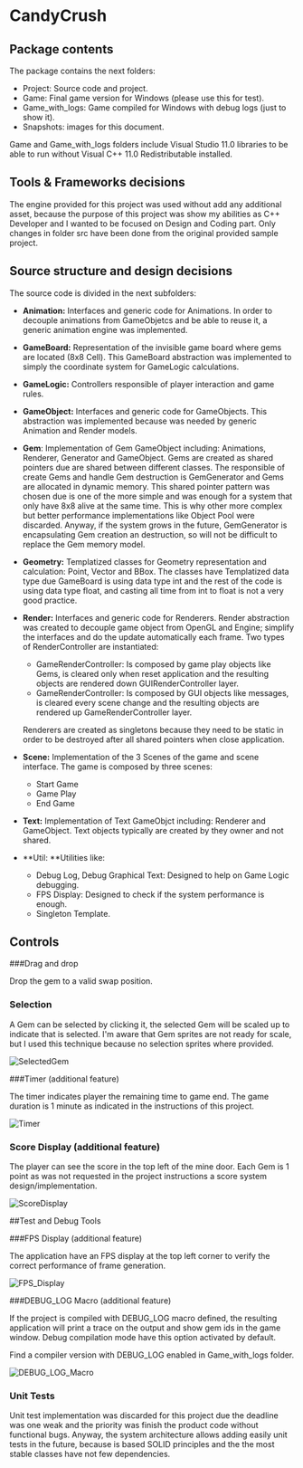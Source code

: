 # CandyCrush

## Package contents

The package contains the next folders:

- Project: Source code and project.
- Game: Final game version for Windows (please use this for test). 
- Game_with_logs: Game compiled for Windows with debug logs (just to show it).
- Snapshots: images for this document.

Game and Game_with_logs folders include Visual Studio 11.0 libraries to be able to run without Visual C++ 11.0 Redistributable installed.

## Tools & Frameworks decisions

The engine provided for this project was used without add any additional asset, because the purpose of this project was show my abilities as C++ Developer and I wanted to be focused on Design and Coding part. Only changes in folder src have been done from the original provided sample project.

## Source structure and design decisions

The source code is divided in the next subfolders:

- **Animation:**  Interfaces and generic code for Animations. In order to decouple animations from GameObjetcs and be able to reuse it, a generic animation engine was implemented.

- **GameBoard:** Representation of the invisible game board where gems are located (8x8 Cell). This GameBoard abstraction was implemented to simply the coordinate system for GameLogic calculations.

- **GameLogic:** Controllers responsible of player interaction and game rules.

- **GameObject:** Interfaces and generic code for GameObjects. This abstraction was implemented because was needed by generic Animation and Render models.

- **Gem**: Implementation of Gem GameObject including: Animations, Renderer, Generator and GameObject. Gems are created as shared pointers due are shared between different classes. The responsible of create Gems and handle Gem destruction is GemGenerator and Gems are allocated in dynamic memory. This shared pointer pattern was chosen due is one of the more simple and was enough for a system that only have 8x8 alive at the same time. This is why other more complex but better performance implementations like Object Pool were discarded. Anyway, if the system grows in the future, GemGenerator is encapsulating Gem creation an destruction, so will not be difficult to replace the Gem memory model.

- **Geometry:** Templatized classes for Geometry representation and calculation: Point, Vector and BBox. The classes have Templatized data type due GameBoard is using data type int and the rest of the code is using data type float, and casting all time from int to float is not a very good practice. 

- **Render:**  Interfaces and generic code for Renderers. Render abstraction was created to decouple game object from OpenGL and Engine; simplify the interfaces and do the update automatically each frame. Two types of RenderController are instantiated:

  - GameRenderController: Is composed by game play objects like Gems, is cleared only when reset application and the resulting objects are rendered down GUIRenderController layer.
  - GameRenderController: Is composed by GUI objects like messages, is cleared every scene change and the resulting objects are rendered up GameRenderController layer.

  Renderers are created as singletons because they need to be static in order to be destroyed after all shared pointers when close application.

- **Scene:** Implementation of the 3 Scenes of the game and scene interface. The game is composed by three scenes:

  - Start Game
  - Game Play
  - End Game

- **Text:** Implementation of Text GameObjct including: Renderer and GameObject. Text objects typically are created by they owner and not shared.

- **Util: **Utilities like:

  - Debug Log, Debug Graphical Text: Designed to help on Game Logic debugging.
  - FPS Display: Designed to check if the system performance is enough.
  - Singleton Template.

## Controls

###Drag and drop

Drop the gem to a valid swap position.

### Selection

A Gem can be selected by clicking it, the selected Gem will be scaled up to indicate that is selected. I'm aware that Gem sprites are not ready for scale, but I used this technique because no selection sprites where provided.

![SelectedGem](Snapshots\SelectedGem.png)

###Timer (additional feature)

The timer indicates player the remaining time to game end. The game duration is 1 minute as indicated in the instructions of this project.

![Timer](Snapshots\Timer.png)

### Score Display (additional feature)

The player can see the score in the top left of the mine door. Each Gem is 1 point as was not requested in the project instructions a score system design/implementation.

![ScoreDisplay](Snapshots\ScoreDisplay.png)

##Test and Debug Tools

###FPS Display (additional feature)

The application have an FPS display at the top left corner to verify the correct performance of frame generation.

![FPS_Display](Snapshots\FPS_Display.png)

###DEBUG_LOG Macro (additional feature)

If the project is compiled with DEBUG_LOG macro defined, the resulting application will print a trace on the output and show gem ids in the game window. Debug compilation mode have this option activated by default.

Find a compiler version with DEBUG_LOG enabled in Game_with_logs folder.

![DEBUG_LOG_Macro](Snapshots\DEBUG_LOG_Macro.png)

### Unit Tests

Unit test implementation was discarded for this project due the deadline was one weak and the priority was finish the product code without functional bugs.  Anyway, the system architecture allows adding easily unit tests in the future, because is based SOLID principles and the the most stable classes have not few dependencies.
